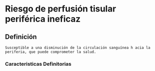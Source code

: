 # Riesgo de perfusión tisular periférica ineficaz
## Definición
	Susceptible a una disminución de la circulación sanguínea h acia la periferia, que puede comprometer la salud.

### Caracteristicas Definitorias


